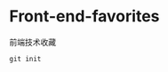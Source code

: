 <!--
 * @Author: your name
 * @Date: 2021-07-13 12:37:53
 * @LastEditTime: 2021-07-13 12:39:22
 * @LastEditors: Please set LastEditors
 * @Description: In User Settings Edit
 * @FilePath: \前端技术收藏夹\README.md
-->
# Front-end-favorites
前端技术收藏
```  
git init
```